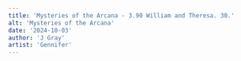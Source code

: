 ```yaml
---
title: 'Mysteries of the Arcana - 3.90 William and Theresa. 30.'
alt: 'Mysteries of the Arcana'
date: '2024-10-03'
author: 'J Gray'
artist: 'Gennifer'
---
```

